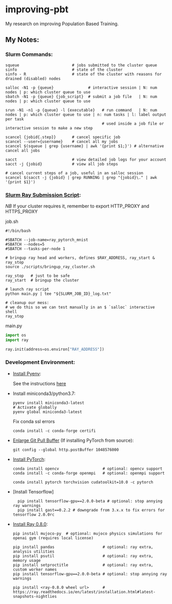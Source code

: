 # improving-pbt
My research on improving Population Based Training.


## My Notes:


### Slurm Commands:

```shell script
squeue                       # jobs submitted to the cluster queue
sinfo                        # state of the cluster
sinfo - R                    # state of the cluster with reasons for drained (disabled) nodes

salloc -N1 -p {queue}               # interactive session | N: num nodes | p: which cluster queue to use
sbatch -N1 -p {queue} {job_script}  # submit a job file   | N: num nodes | p: which cluster queue to use

srun -N1 -n1 -p {queue} -l {executable}   # run command   | N: num nodes | p: which cluster queue to use | n: num tasks | l: label output per task
                                          # used inside a job file or interactive session to make a new step

scancel {jobid{.step}}       # cancel specific job
scancel --user={username}    # cancel all my jobs
scancel $(squeue | grep {username} | awk '{print $1;}') # alternative cancel all jobs

sacct                        # view detailed job logs for your account
sacct -j {jobid}             # view all job steps

# cancel current steps of a job, useful in an salloc session
scancel $(sacct -j {jobid} | grep RUNNING | grep "{jobid}\." | awk '{print $1}')
```


### [Slurm Ray Submission Script](https://ray.readthedocs.io/en/latest/deploying-on-slurm.html):

*NB* If your cluster requires it, remember to export HTTP_PROXY and HTTPS_PROXY


job.sh
```shell script
#!/bin/bash

#SBATCH --job-name=ray_pytorch_mnist
#SBATCH --nodes=5
#SBATCH --tasks-per-node 1

# bringup ray head and workers, defines $RAY_ADDRESS, ray_start & ray_stop
source ./scripts/bringup_ray_cluster.sh

ray_stop   # just to be safe
ray_start  # bringup the cluster

# launch ray script
python main.py | tee "${SLURM_JOB_ID}_log.txt"

# cleanup our mess:
# we do this so we can test manually in an $ `salloc` interactive shell
ray_stop

```


main.py
```python
import os
import ray

ray.init(address=os.environ["RAY_ADDRESS"])
```


### Development Environment:

- [Install Pyenv](https://github.com/pyenv/pyenv#installation):

  See the instructions [here](https://github.com/pyenv/pyenv#installation)


- Install miniconda3/python3.7:

  ```shell script
  pyenv install miniconda3-latest
  # Activate globally
  pyenv global miniconda3-latest
  ```
  
  Fix conda ssl errors
  ```shell script
  conda install -c conda-forge certifi
  ```


- [Enlarge Git Pull Buffer](https://stackoverflow.com/questions/38378914/git-error-rpc-failed-curl-56-gnutls) (If installing PyTorch from source):

  ```shell script
  git config --global http.postBuffer 1048576000
  ````


- [Install PyTorch](https://pytorch.org/get-started/locally):

  ```shell script
  conda install opencv                   # optional: opencv support
  conda install -c conda-forge openmpi   # optional: openmpi support

  conda install pytorch torchvision cudatoolkit=10.0 -c pytorch
  ```
  
- [Install Tensorflow]

    ```shell script
      pip install tensorflow-gpu==2.0.0-beta # optional: stop annying ray warnings
      pip install gast==0.2.2 # downgrade from 3.x.x to fix errors for tensorflow 2.0.0rc
    ```

- [Install Ray 0.8.0](https://ray.readthedocs.io/en/latest/installation.html#latest-snapshots-nightlies):

  ```shell script
  pip install mujoco-py  # optional: mujoco physics simulations for openai gym (requires local license)
  
  pip install pandas                     # optional: ray extra, analysis utilities
  pip install psutil                     # optional: ray extra, memory usage
  pip install setproctitle               # optional: ray extra, custom worker names
  pip install tensorflow-gpu==2.0.0-beta # optional: stop annying ray warnings
  
  pip install <ray-0.8.0 wheel url>      # https://ray.readthedocs.io/en/latest/installation.html#latest-snapshots-nightlies
  ```

    



    
    
    

